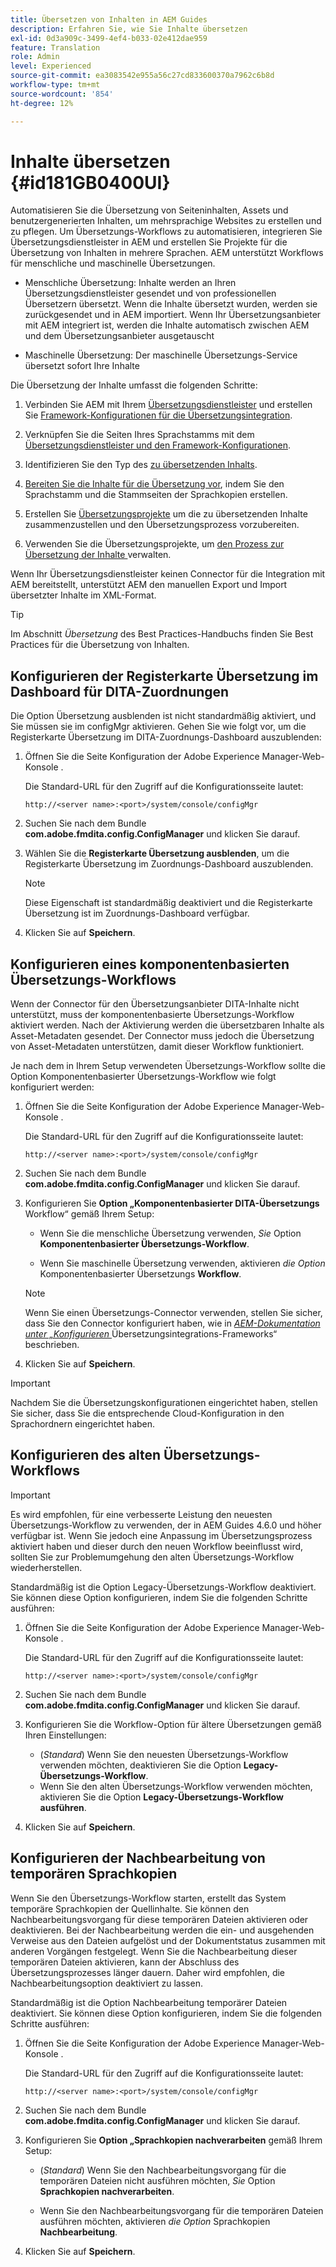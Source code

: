 ```yaml
---
title: Übersetzen von Inhalten in AEM Guides
description: Erfahren Sie, wie Sie Inhalte übersetzen
exl-id: 0d3a909c-3499-4ef4-b033-02e412dae959
feature: Translation
role: Admin
level: Experienced
source-git-commit: ea3083542e955a56c27cd833600370a7962c6b8d
workflow-type: tm+mt
source-wordcount: '854'
ht-degree: 12%

---
```


# Inhalte übersetzen {#id181GB0400UI}

Automatisieren Sie die Übersetzung von Seiteninhalten, Assets und benutzergenerierten Inhalten, um mehrsprachige Websites zu erstellen und zu pflegen. Um Übersetzungs-Workflows zu automatisieren, integrieren Sie Übersetzungsdienstleister in AEM und erstellen Sie Projekte für die Übersetzung von Inhalten in mehrere Sprachen. AEM unterstützt Workflows für menschliche und maschinelle Übersetzungen.

- Menschliche Übersetzung: Inhalte werden an Ihren Übersetzungsdienstleister gesendet und von professionellen Übersetzern übersetzt. Wenn die Inhalte übersetzt wurden, werden sie zurückgesendet und in AEM importiert. Wenn Ihr Übersetzungsanbieter mit AEM integriert ist, werden die Inhalte automatisch zwischen AEM und dem Übersetzungsanbieter ausgetauscht

- Maschinelle Übersetzung: Der maschinelle Übersetzungs-Service übersetzt sofort Ihre Inhalte


Die Übersetzung der Inhalte umfasst die folgenden Schritte:

1. Verbinden Sie AEM mit Ihrem [Übersetzungsdienstleister](https://helpx.adobe.com/experience-manager/6-5/sites/administering/using/tc-tic.html#ConnectingtoaTranslationServiceProvider) und erstellen Sie [Framework-Konfigurationen für die Übersetzungsintegration](https://helpx.adobe.com/experience-manager/6-5/sites/administering/using/tc-tic.html#CreatingaTranslationIntegrationConfiguration).

1. Verknüpfen Sie die Seiten Ihres Sprachstamms mit dem [Übersetzungsdienstleister und den Framework-Konfigurationen](https://helpx.adobe.com/experience-manager/6-5/sites/administering/using/tc-tic.html#ConfiguringPagesforTranslation).

1. Identifizieren Sie den Typ des [zu übersetzenden Inhalts](https://helpx.adobe.com/de/experience-manager/6-5/sites/administering/using/tc-rules.html).

1. [Bereiten Sie die Inhalte für die Übersetzung vor](https://helpx.adobe.com/experience-manager/6-5/sites/administering/using/tc-prep.html), indem Sie den Sprachstamm und die Stammseiten der Sprachkopien erstellen.

1. Erstellen Sie [Übersetzungsprojekte](https://helpx.adobe.com/de/experience-manager/6-5/sites/administering/using/tc-manage.html) um die zu übersetzenden Inhalte zusammenzustellen und den Übersetzungsprozess vorzubereiten.

1. Verwenden Sie die Übersetzungsprojekte, um [den Prozess zur Übersetzung der Inhalte ](https://helpx.adobe.com/de/experience-manager/6-5/sites/administering/using/tc-manage.html) verwalten.


Wenn Ihr Übersetzungsdienstleister keinen Connector für die Integration mit AEM bereitstellt, unterstützt AEM den manuellen Export und Import übersetzter Inhalte im XML-Format.

>[!TIP]
>
> Im Abschnitt *Übersetzung* des Best Practices-Handbuchs finden Sie Best Practices für die Übersetzung von Inhalten.

## Konfigurieren der Registerkarte Übersetzung im Dashboard für DITA-Zuordnungen

Die Option Übersetzung ausblenden ist nicht standardmäßig aktiviert, und Sie müssen sie im configMgr aktivieren. Gehen Sie wie folgt vor, um die Registerkarte Übersetzung im DITA-Zuordnungs-Dashboard auszublenden:

1. Öffnen Sie die Seite Konfiguration der Adobe Experience Manager-Web-Konsole .

   Die Standard-URL für den Zugriff auf die Konfigurationsseite lautet:

   ```http
   http://<server name>:<port>/system/console/configMgr
   ```

1. Suchen Sie nach dem Bundle **com.adobe.fmdita.config.ConfigManager** und klicken Sie darauf.

1. Wählen Sie die **Registerkarte Übersetzung ausblenden**, um die Registerkarte Übersetzung im Zuordnungs-Dashboard auszublenden.

   >[!NOTE]
   >
   > Diese Eigenschaft ist standardmäßig deaktiviert und die Registerkarte Übersetzung ist im Zuordnungs-Dashboard verfügbar.

1. Klicken Sie auf **Speichern**.

## Konfigurieren eines komponentenbasierten Übersetzungs-Workflows

Wenn der Connector für den Übersetzungsanbieter DITA-Inhalte nicht unterstützt, muss der komponentenbasierte Übersetzungs-Workflow aktiviert werden. Nach der Aktivierung werden die übersetzbaren Inhalte als Asset-Metadaten gesendet. Der Connector muss jedoch die Übersetzung von Asset-Metadaten unterstützen, damit dieser Workflow funktioniert.

Je nach dem in Ihrem Setup verwendeten Übersetzungs-Workflow sollte die Option Komponentenbasierter Übersetzungs-Workflow wie folgt konfiguriert werden:

1. Öffnen Sie die Seite Konfiguration der Adobe Experience Manager-Web-Konsole .

   Die Standard-URL für den Zugriff auf die Konfigurationsseite lautet:

   ```http
   http://<server name>:<port>/system/console/configMgr
   ```

1. Suchen Sie nach dem Bundle **com.adobe.fmdita.config.ConfigManager** und klicken Sie darauf.

1. Konfigurieren Sie **Option „Komponentenbasierter DITA-Übersetzungs** Workflow“ gemäß Ihrem Setup:

   - Wenn Sie die menschliche Übersetzung verwenden, *Sie* Option **Komponentenbasierter Übersetzungs-Workflow**.

   - Wenn Sie maschinelle Übersetzung verwenden, aktivieren *die Option* Komponentenbasierter Übersetzungs **Workflow**.

   >[!NOTE]
   >
   > Wenn Sie einen Übersetzungs-Connector verwenden, stellen Sie sicher, dass Sie den Connector konfiguriert haben, wie in *[AEM-Dokumentation unter „Konfigurieren ](https://helpx.adobe.com/experience-manager/6-5/sites/administering/using/tc-tic.html)* Übersetzungsintegrations-Frameworks“ beschrieben.

1. Klicken Sie auf **Speichern**.

>[!IMPORTANT]
>
> Nachdem Sie die Übersetzungskonfigurationen eingerichtet haben, stellen Sie sicher, dass Sie die entsprechende Cloud-Konfiguration in den Sprachordnern eingerichtet haben.

## Konfigurieren des alten Übersetzungs-Workflows

>[!IMPORTANT]
> 
> Es wird empfohlen, für eine verbesserte Leistung den neuesten Übersetzungs-Workflow zu verwenden, der in AEM Guides 4.6.0 und höher verfügbar ist. Wenn Sie jedoch eine Anpassung im Übersetzungsprozess aktiviert haben und dieser durch den neuen Workflow beeinflusst wird, sollten Sie zur Problemumgehung den alten Übersetzungs-Workflow wiederherstellen.



Standardmäßig ist die Option Legacy-Übersetzungs-Workflow deaktiviert. Sie können diese Option konfigurieren, indem Sie die folgenden Schritte ausführen:

1. Öffnen Sie die Seite Konfiguration der Adobe Experience Manager-Web-Konsole .

   Die Standard-URL für den Zugriff auf die Konfigurationsseite lautet:

   ```http
   http://<server name>:<port>/system/console/configMgr
   ```

1. Suchen Sie nach dem Bundle **com.adobe.fmdita.config.ConfigManager** und klicken Sie darauf.

1. Konfigurieren Sie die Workflow-Option für ältere Übersetzungen gemäß Ihren Einstellungen:

   - (*Standard*) Wenn Sie den neuesten Übersetzungs-Workflow verwenden möchten, deaktivieren Sie die Option **Legacy-Übersetzungs-Workflow**.
   - Wenn Sie den alten Übersetzungs-Workflow verwenden möchten, aktivieren Sie die Option **Legacy-Übersetzungs-Workflow ausführen**.

1. Klicken Sie auf **Speichern**.






<!---

This was added for 2406 CS IG

## Configure the legacy translation workflow 

It is recommended that you use the latest translation workflow, which provides enhanced performance. However, you can configure the legacy translation workflow if necessary.

Based on the translation workflow used in your setup, provide the following (property) details to configure the legacy translation workflow: the component-based translation workflow option should be configured as follows:

1.  Open the Adobe Experience Manager Web Console Configuration page.

    The default URL to access the configuration page is:

    ! Add the syntax of http as given in previous config

    Note: Configure htttp code as given in previous sample
    

1.  Search for and click on the **com.adobe.fmdita.config.ConfigManager** bundle.



1.  Configure the **Run legacy translation workflow** option as per your setup:

    -   If you use the latest translation workflow, then *Disable* \( `false`\) the **Run legacy translation workflow** option. The latest translation workflow is enabled by default. <br> 

    -   If you use the legacy translation, then *Enable \( `true`\)* the **Run legacy translation workflow** option.

1.  Click **Save**.


--->


## Konfigurieren der Nachbearbeitung von temporären Sprachkopien

Wenn Sie den Übersetzungs-Workflow starten, erstellt das System temporäre Sprachkopien der Quellinhalte. Sie können den Nachbearbeitungsvorgang für diese temporären Dateien aktivieren oder deaktivieren. Bei der Nachbearbeitung werden die ein- und ausgehenden Verweise aus den Dateien aufgelöst und der Dokumentstatus zusammen mit anderen Vorgängen festgelegt. Wenn Sie die Nachbearbeitung dieser temporären Dateien aktivieren, kann der Abschluss des Übersetzungsprozesses länger dauern. Daher wird empfohlen, die Nachbearbeitungsoption deaktiviert zu lassen.

Standardmäßig ist die Option Nachbearbeitung temporärer Dateien deaktiviert. Sie können diese Option konfigurieren, indem Sie die folgenden Schritte ausführen:

1. Öffnen Sie die Seite Konfiguration der Adobe Experience Manager-Web-Konsole .

   Die Standard-URL für den Zugriff auf die Konfigurationsseite lautet:

   ```http
   http://<server name>:<port>/system/console/configMgr
   ```

1. Suchen Sie nach dem Bundle **com.adobe.fmdita.config.ConfigManager** und klicken Sie darauf.

1. Konfigurieren Sie **Option „Sprachkopien nachverarbeiten** gemäß Ihrem Setup:

   - \(*Standard*\) Wenn Sie den Nachbearbeitungsvorgang für die temporären Dateien nicht ausführen möchten, *Sie* Option **Sprachkopien nachverarbeiten**.

   - Wenn Sie den Nachbearbeitungsvorgang für die temporären Dateien ausführen möchten, aktivieren *die Option* Sprachkopien **Nachbearbeitung**.

1. Klicken Sie auf **Speichern**.
